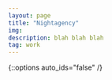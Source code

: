 ```yaml
---
layout: page
title: "Nightagency"
img: 
description: blah blah blah
tag: work
---
```


{::options auto_ids="false" /}

